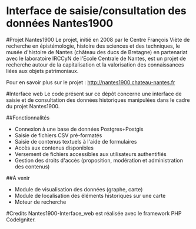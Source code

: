 Interface de saisie/consultation des données Nantes1900
=================

#Projet Nantes1900
Le projet, initié en 2008 par le Centre François Viète de recherche en épistémologie, histoire des sciences et des techniques, le musée d'histoire de Nantes (château des ducs de Bretagne) en partenariat avec le laboratoire IRCCyN de l'École Centrale de Nantes, est un projet de recherche autour de la capitalisation et la valorisation des connaissances liées aux objets patrimoniaux.

Pour en savoir plus sur le projet : http://nantes1900.chateau-nantes.fr

#Interface web
Le code présent sur ce dépôt concerne une interface de saisie et de consultation des données historiques manipulées dans le cadre du projet Nantes1900.

##Fonctionnalités
* Connexion à une base de données Postgres+Postgis
* Saisie de fichiers CSV pré-formatés
* Saisie de contenus textuels à l'aide de formulaires
* Accès aux contenus disponibles
* Versement de fichiers accessibles aux utilisateurs authentifiés
* Gestion des droits d'accès (proposition, modération et administration des contenus)

##À venir
* Module de visualisation des données (graphe, carte)
* Module de localisation des éléments historiques sur une carte
* Moteur de recherche

#Credits
Nantes1900-Interface_web est réalisée avec le framework PHP CodeIgniter.
